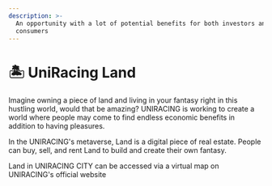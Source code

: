 ```yaml
---
description: >-
  An opportunity with a lot of potential benefits for both investors and
  consumers
---
```


# 🏝 UniRacing Land

Imagine owning a piece of land and living in your fantasy right in this hustling world, would that be amazing? UNIRACING is working to create a world where people may come to find endless economic benefits in addition to having pleasures.

In the UNIRACING's metaverse, Land is a digital piece of real estate. People can buy, sell, and rent Land to build and create their own fantasy.

Land in UNIRACING CITY  can be accessed via a virtual map on UNIRACING's official website
